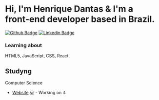 # Hi, I'm Henrique Dantas & I'm a front-end developer based in Brazil.

[![Github Badge](https://img.shields.io/badge/-Github-000?style=flat-square&logo=Github&logoColor=white&link=https://github.com/henriquedantass)](https://github.com/henriquedantass)
[![Linkedin Badge](https://img.shields.io/badge/-LinkedIn-blue?style=flat-square&logo=Linkedin&logoColor=white&link=https://www.linkedin.com/in/paulo-henrique-261631200/)](https://www.linkedin.com/in/paulo-henrique-261631200/)

### Learning about
HTML5, JavaScript, CSS, React.

## Studyng 

Computer Science

- [Website](https://fagnerpsantos.dev/) 💻 - Working on it.
